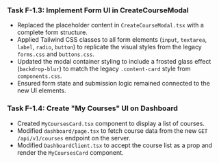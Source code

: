 ### Task F-1.3: Implement Form UI in CreateCourseModal
- Replaced the placeholder content in `CreateCourseModal.tsx` with a complete form structure.
- Applied Tailwind CSS classes to all form elements (`input`, `textarea`, `label`, `radio`, `button`) to replicate the visual styles from the legacy `forms.css` and `buttons.css`.
- Updated the modal container styling to include a frosted glass effect (`backdrop-blur`) to match the legacy `.content-card` style from `components.css`.
- Ensured form state and submission logic remained connected to the new UI elements.

### Task F-1.4: Create "My Courses" UI on Dashboard
- Created `MyCoursesCard.tsx` component to display a list of courses.
- Modified `dashboard/page.tsx` to fetch course data from the new `GET /api/v1/courses` endpoint on the server.
- Modified `DashboardClient.tsx` to accept the course list as a prop and render the `MyCoursesCard` component.
